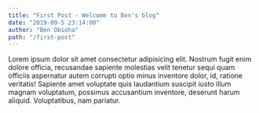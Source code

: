 ```yaml
---
title: "First Post - Welcome to Ben's blog"
date: "2019-09-5 23:14:00"
author: "Ben Obioha"
path: "/first-post"
---
```



Lorem ipsum dolor sit amet consectetur adipisicing elit. Nostrum fugit enim dolore officia, recusandae sapiente molestias velit tenetur sequi quam officiis aspernatur autem corrupti optio minus inventore dolor, id, ratione veritatis! Sapiente amet voluptate quis laudantium suscipit iusto illum magnam voluptatum, possimus accusantium inventore, deserunt harum aliquid. Voluptatibus, nam pariatur.
